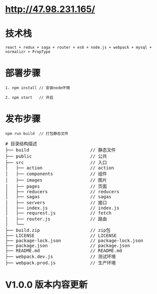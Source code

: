 # http://47.98.231.165/

# 技术栈
    react + redux + saga + router + es6 + node.js + webpack + mysql + normalizr + PropType

# 部署步骤
    1. npm install // 安装node环境

    2. npm start   // 开启

# 发布步骤
    npm run build  // 打包静态文件


<pre># 目录结构描述
├── build                       // 静态文件
├── public                      // 公共
├── src                         // 入口
│   ├── action                  // action
│   ├── components              // 组件
│   ├── images                  // 图片
│   ├── pages                   // 页面
│   ├── reducers                // reducers
│   ├── sagas                   // sagas
│   ├── servers                 // 接口
│   ├── index.js                // index.js
│   ├── requrest.js             // fetch
│   ├── router.js               // 路由
│   └── 
├── build.zip                   // zip包
├── LICENSE                     // LICENSE 
├── package-lock.json           // package-lock.json
├── package.json                // package.json
├── README.md                   // README.md
├── webpack.dev.js              // 测试环境
├── webpack.prod.js             // 生产环境
</pre>
# V1.0.0 版本内容更新
